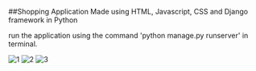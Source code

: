 ##Shopping Application Made using HTML, Javascript, CSS and Django framework in Python

run the application using the command 'python manage.py runserver' in terminal.

![1](https://github.com/Parag9870/django-shopping-app/assets/64969787/54b65226-3d8e-4ecd-ae6c-5c103e47d2e5)
![2](https://github.com/Parag9870/django-shopping-app/assets/64969787/f2f30b45-faea-47a8-b988-16b964ae916f)
![3](https://github.com/Parag9870/django-shopping-app/assets/64969787/2bfa8f1d-2244-487e-8b38-37e23a10ed06)




